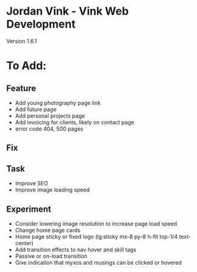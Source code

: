 # Jordan Vink - Vink Web Development
Version 1.6.1

# To Add:

## Feature
- Add young photography page link
- Add future page
- Add personal projects page
- Add invoicing for clients, likely on contact page
- error code 404, 500 pages

## Fix

## Task
- Improve SEO
- Improve image loading speed

## Experiment
- Consider lowering image resolution to increase page load speed
- Change home page cards
- Home page sticky or fixed logo (lg:sticky mx-8 py-8 h-fit top-1/4 text-center)
- Add transition effects to nav hover and skill tags
- Passive or on-load transition
- Give indication that myxos and musings can be clicked or hovered
